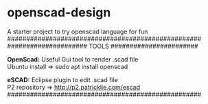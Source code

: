 # openscad-design
A starter project to try openscad language for fun
<br/>###################################################<br />
##################### TOOLS #######################<br />

<b>OpenScad:</b> Useful Gui tool to render .scad file<br />
Ubuntu install => sudo apt install openscad

<b>eSCAD:</b> Eclipse plugin to edit .scad file<br />
P2 repository => http://p2.patricklie.com/escad
<br />###################################################
